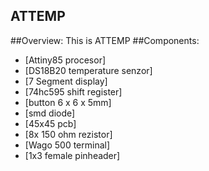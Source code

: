 ## ATTEMP

##Overview:
This is ATTEMP
##Components:
 - [Attiny85 procesor]
 - [DS18B20 temperature senzor]
 - [7 Segment display]
 - [74hc595 shift register]
 - [button 6 x 6 x 5mm]
 - [smd diode]
 - [45x45 pcb]
 - [8x 150 ohm rezistor]
 - [Wago 500 terminal]
 - [1x3 female pinheader]
